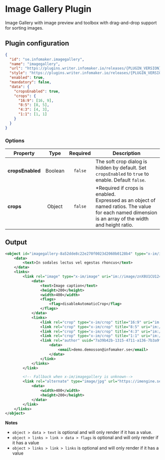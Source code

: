 # Image Gallery Plugin
Image Gallery with image preview and toolbox with drag-and-drop support
for sorting images.

## Plugin configuration
```json
{
  "id": "se.infomaker.imagegallery",
  "name": "imagegallery",
  "url": "https://plugins.writer.infomaker.io/releases/{PLUGIN_VERSION}/im-imagegallery.js",
  "style": "https://plugins.writer.infomaker.io/releases/{PLUGIN_VERSION}/im-imagegallery.css",
  "enabled": true,
  "mandatory": false,
  "data": {
    "cropsEnabled": true,
    "crops": {
      "16:9": [16, 9],
      "8:5": [8, 5],
      "4:3": [4, 3],
      "1:1": [1, 1]
    }
  }
}
```

### Options

| Property          | Type      | Required  | Description  |
| --------          | :--:      | :------:  | -----------  |
| **cropsEnabled**  | Boolean   | `false`   | The soft crop dialog is hidden by default. Set `cropsEnabled` to `true` to enable. Default `false`. |
| **crops**         | Object    | `false`   | *Required if crops is enabled.<br>Expressed as an object of named ratios. The value for each named dimension is an array of the width and height ratio. |

## Output
```xml
<object id="imagegallery-8a52dde8c22e270f0023d2060b0128b4" type="x-im/imagegallery">
    <data>
        <text>In sodales lectus vel egestas rhoncus</text>
    </data>
    <links>
        <link rel="image" type="x-im/image" uri="im://image/znX8U1CU124n26zu7gb40_jBzSk.jpeg" uuid="c382c937-8511-5d48-9677-55658c2bbb32">
            <data>
                <text>Image caption</text>
                <height>200</height>
                <width>400</width>
                <flags>
                    <flag>disableAutomaticCrop</flag>
                </flags>
            </data>
            <links>
                <link rel="crop" type="x-im/crop" title="16:9" uri="im://crop/0/0/0.445/0.3707865168539326"/>
                <link rel="crop" type="x-im/crop" title="8:5" uri="im://crop/0.4025/0/0.5975/0.5599250936329588"/>
                <link rel="crop" type="x-im/crop" title="4:3" uri="im://crop/0.055/0/0.89/1"/>
                <link rel="crop" type="x-im/crop" title="1:1" uri="im://crop/0.16625/0/0.6675/1"/>
                <link rel="author" uuid="7a39b42b-1315-4711-a136-7b3a9f132110" title="Demo Demosson" type="x-im/author">
                    <data>
                        <email>demo.demosson@infomaker.se</email>
                    </data>
                </link>
            </links>
        </link>

        <!-- Fallback when x-im/imagegallery is unknown-->
        <link rel="alternate" type="image/jpg" url="https://imengine.se/457383845734734">
            <data>
                <width>400</width>
                <height>200</height>
            </data>
        </link>
    </links>
</object>
```

**Notes**
* `object > data > text` is optional and will only render if it has a value.
* `object > links > link > data > flags` is optional and will only render if it has a value
* `object > links > link > links` is optional and will only render if it has a value
